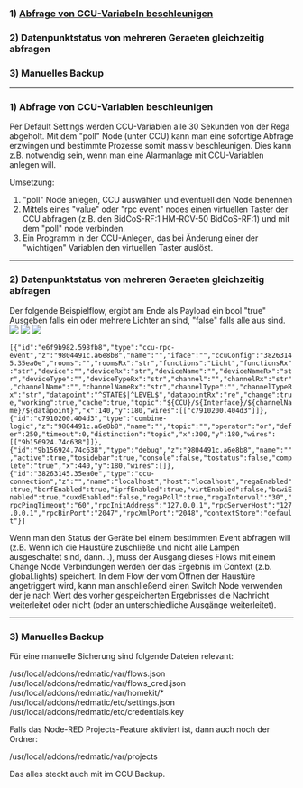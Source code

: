 ### 1) [Abfrage von CCU-Variabeln beschleunigen](#abfrage-von-ccu-variablen-beschleunigen)
### 2) Datenpunktstatus von mehreren Geraeten gleichzeitig abfragen
### 3) Manuelles Backup

- - - - - - - - - - - - - - - - - - - - 

### 1) Abfrage von CCU-Variablen beschleunigen
Per Default Settings werden CCU-Variablen alle 30 Sekunden von der Rega abgeholt. Mit dem "poll" Node (unter CCU) kann man eine sofortige Abfrage erzwingen und bestimmte Prozesse somit massiv beschleunigen. Dies kann z.B. notwendig sein, wenn man eine Alarmanlage mit CCU-Variablen anlegen will.

Umsetzung:

1) "poll" Node anlegen, CCU auswählen und eventuell den Node benennen
2) Mittels eines "value" oder "rpc event" nodes einen virtuellen Taster der CCU abfragen (z.B. den BidCoS-RF:1 HM-RCV-50 BidCoS-RF:1) und mit dem "poll" node verbinden.
3) Ein Programm in der CCU-Anlegen, das bei Änderung einer der "wichtigen" Variablen den virtuellen Taster auslöst.

- - - - - - - - - - - - - - - - - - - - 

### 2) Datenpunktstatus von mehreren Geraeten gleichzeitig abfragen

Der folgende Beispielflow, ergibt am Ende als Payload ein bool "true" Ausgeben falls ein oder mehrere Lichter an sind, "false" falls alle aus sind.
![](https://user-images.githubusercontent.com/44581521/50928157-30cf1280-145a-11e9-9e73-df4739cd2a2a.png)
![](https://user-images.githubusercontent.com/44581521/50928365-c5d20b80-145a-11e9-868f-8d0d9793f200.png)
![](https://user-images.githubusercontent.com/44581521/50928621-76400f80-145b-11e9-9ac9-d818bcba06cb.png)

`[{"id":"e6f9b982.598fb8","type":"ccu-rpc-event","z":"9804491c.a6e8b8","name":"","iface":"","ccuConfig":"38263145.35ea0e","rooms":"","roomsRx":"str","functions":"Licht","functionsRx":"str","device":"","deviceRx":"str","deviceName":"","deviceNameRx":"str","deviceType":"","deviceTypeRx":"str","channel":"","channelRx":"str","channelName":"","channelNameRx":"str","channelType":"","channelTypeRx":"str","datapoint":"^STATE$|^LEVEL$","datapointRx":"re","change":true,"working":true,"cache":true,"topic":"${CCU}/${Interface}/${channelName}/${datapoint}","x":140,"y":180,"wires":[["c7910200.404d3"]]},{"id":"c7910200.404d3","type":"combine-logic","z":"9804491c.a6e8b8","name":"","topic":"","operator":"or","defer":250,"timeout":0,"distinction":"topic","x":300,"y":180,"wires":[["9b156924.74c638"]]},{"id":"9b156924.74c638","type":"debug","z":"9804491c.a6e8b8","name":"","active":true,"tosidebar":true,"console":false,"tostatus":false,"complete":"true","x":440,"y":180,"wires":[]},{"id":"38263145.35ea0e","type":"ccu-connection","z":"","name":"localhost","host":"localhost","regaEnabled":true,"bcrfEnabled":true,"iprfEnabled":true,"virtEnabled":false,"bcwiEnabled":true,"cuxdEnabled":false,"regaPoll":true,"regaInterval":"30","rpcPingTimeout":"60","rpcInitAddress":"127.0.0.1","rpcServerHost":"127.0.0.1","rpcBinPort":"2047","rpcXmlPort":"2048","contextStore":"default"}]`

Wenn man den Status der Geräte bei einem bestimmten Event abfragen will (z.B. Wenn ich die Haustüre zuschließe und nicht alle Lampen ausgeschaltet sind, dann...), muss der Ausgang dieses Flows mit einem Change Node Verbindungen werden der das Ergebnis im Context (z.b. global.lights) speichert. In dem Flow der vom Öffnen der Haustüre angetriggert wird, kann man anschließend einen Switch Node verwenden der je nach Wert des vorher gespeicherten Ergebnisses die Nachricht weiterleitet oder nicht (oder an unterschiedliche Ausgänge weiterleitet).

- - - - - - - - - - - - - - - - - - - -

### 3) Manuelles Backup

Für eine manuelle Sicherung sind folgende Dateien relevant:

/usr/local/addons/redmatic/var/flows.json
/usr/local/addons/redmatic/var/flows_cred.json
/usr/local/addons/redmatic/var/homekit/*
/usr/local/addons/redmatic/etc/settings.json
/usr/local/addons/redmatic/etc/credentials.key

Falls das Node-RED Projects-Feature aktiviert ist, dann auch noch der Ordner:

/usr/local/addons/redmatic/var/projects

Das alles steckt auch mit im CCU Backup.

